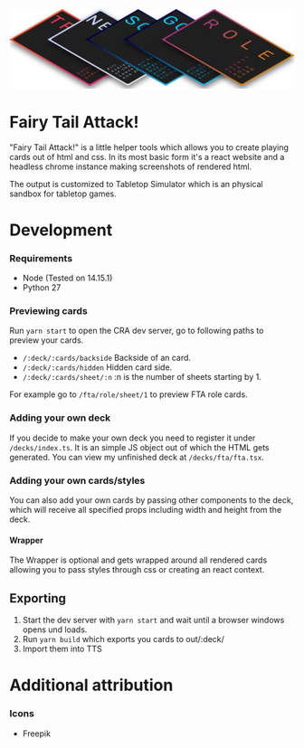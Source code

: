 
![header image](https://raw.githubusercontent.com/kaibarzen/fairy-tail-attack/master/example/header.png "FTA Role cards")

# Fairy Tail Attack!

"Fairy Tail Attack!" is a little helper tools which allows you to create playing cards out of html and css.
In its most basic form it's a react website and a headless chrome instance making screenshots of rendered html.

The output is customized to Tabletop Simulator which is an physical sandbox for tabletop games.

# Development

### Requirements
- Node (Tested on 14.15.1)
- Python 27

### Previewing cards
Run `yarn start` to open the CRA dev server, go to following paths to preview your cards.
- `/:deck/:cards/backside` Backside of an card.
- `/:deck/:cards/hidden` Hidden card side.
- `/:deck/:cards/sheet/:n` :n is the number of sheets starting by 1.

For example go to `/fta/role/sheet/1` to preview FTA role cards.

### Adding your own deck

If you decide to make your own deck you need to register it under `/decks/index.ts`.
It is an simple JS object out of which the HTML gets generated.
You can view my unfinished deck at `/decks/fta/fta.tsx`.

### Adding your own cards/styles

You can also add your own cards by passing other components to the deck, which will receive all specified props including width and height from the deck.

#### Wrapper

The Wrapper is optional and gets wrapped around all rendered cards allowing you to pass styles through css or creating an react context.

## Exporting
1. Start the dev server with `yarn start` and wait until a browser windows opens und loads.
2. Run `yarn build` which exports you cards to out/:deck/
3. Import them into TTS

# Additional attribution

### Icons
- Freepik

